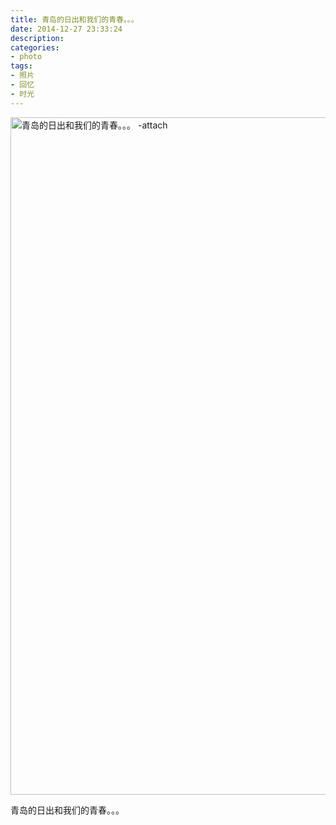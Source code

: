 ```yaml
---
title: 青岛的日出和我们的青春。。。
date: 2014-12-27 23:33:24
description: 
categories:
- photo
tags:
- 照片
- 回忆
- 时光
---
```


<a href="https://wx3.sinaimg.cn/large/6a8c0fe1gy1h0vu0vqv2zj21ah0u0dkh.jpg"><img class="aligncenter size-full wp-image-151" src="https://wx3.sinaimg.cn/large/6a8c0fe1gy1h0vu0vqv2zj21ah0u0dkh.jpg" alt="青岛的日出和我们的青春。。。 -attach" width="1680" height="1084" /></a>
<p dir="ltr">青岛的日出和我们的青春。。。</p>
&nbsp;
